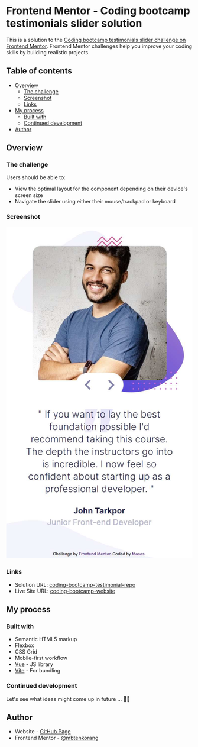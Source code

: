 # Frontend Mentor - Coding bootcamp testimonials slider solution

This is a solution to the [Coding bootcamp testimonials slider challenge on Frontend Mentor](https://www.frontendmentor.io/challenges/coding-bootcamp-testimonials-slider-4FNyLA8JL). Frontend Mentor challenges help you improve your coding skills by building realistic projects.

## Table of contents

- [Overview](#overview)
  - [The challenge](#the-challenge)
  - [Screenshot](#screenshot)
  - [Links](#links)
- [My process](#my-process)
  - [Built with](#built-with)
  - [Continued development](#continued-development)
- [Author](#author)

## Overview

### The challenge

Users should be able to:

- View the optimal layout for the component depending on their device's screen size
- Navigate the slider using either their mouse/trackpad or keyboard

### Screenshot

![](./screenshot.jpg)

### Links

- Solution URL: [coding-bootcamp-testimonial-repo](https://github.com/mbtenkorang/coding-bootcamp-testimonials)
- Live Site URL: [coding-bootcamp-website](https://coding-bootcamp-fem.onrender.com/)

## My process

### Built with

- Semantic HTML5 markup
- Flexbox
- CSS Grid
- Mobile-first workflow
- [Vue](https://vuejs.org/) - JS library
- [Vite](https://vitejs.dev/) - For bundling

### Continued development

Let's see what ideas might come up in future ... 🤔💭

## Author

- Website - [GitHub Page](https://github.com/mbtenkorang)
- Frontend Mentor - [@mbtenkorang](https://www.frontendmentor.io/profile/mbtenkorang)
